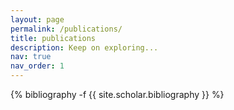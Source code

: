 ```yaml
---
layout: page
permalink: /publications/
title: publications
description: Keep on exploring...
nav: true
nav_order: 1
---
```

<!-- _pages/publications.md -->
<div class="publications">

{% bibliography -f {{ site.scholar.bibliography }} %}

</div>
